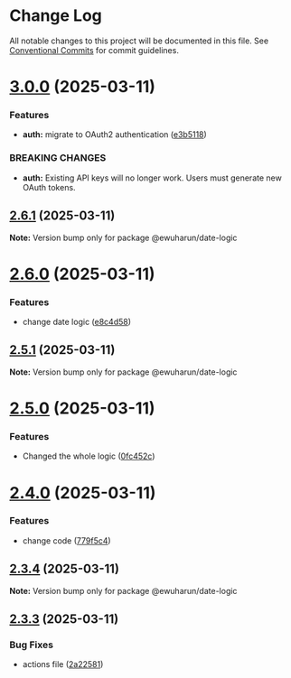 # Change Log

All notable changes to this project will be documented in this file.
See [Conventional Commits](https://conventionalcommits.org) for commit guidelines.

# [3.0.0](https://github.com/ewuharun/monorepo/compare/@ewuharun/date-logic@2.6.1...@ewuharun/date-logic@3.0.0) (2025-03-11)


### Features

* **auth:** migrate to OAuth2 authentication ([e3b5118](https://github.com/ewuharun/monorepo/commit/e3b51180fa09b5bf12260f8a8788d7ddd4fc2e38))


### BREAKING CHANGES

* **auth:** Existing API keys will no longer work. Users must generate new OAuth tokens.





## [2.6.1](https://github.com/ewuharun/monorepo/compare/@ewuharun/date-logic@2.6.0...@ewuharun/date-logic@2.6.1) (2025-03-11)

**Note:** Version bump only for package @ewuharun/date-logic





# [2.6.0](https://github.com/ewuharun/monorepo/compare/@ewuharun/date-logic@2.5.1...@ewuharun/date-logic@2.6.0) (2025-03-11)


### Features

* change date logic ([e8c4d58](https://github.com/ewuharun/monorepo/commit/e8c4d58dc16de331e99eed9e4ffd8798f682adc4))





## [2.5.1](https://github.com/ewuharun/monorepo/compare/@ewuharun/date-logic@2.5.0...@ewuharun/date-logic@2.5.1) (2025-03-11)

**Note:** Version bump only for package @ewuharun/date-logic





# [2.5.0](https://github.com/ewuharun/monorepo/compare/@ewuharun/date-logic@2.4.0...@ewuharun/date-logic@2.5.0) (2025-03-11)


### Features

* Changed the whole logic ([0fc452c](https://github.com/ewuharun/monorepo/commit/0fc452c5524121e665bc1bb4feec729aa76b3991))





# [2.4.0](https://github.com/ewuharun/monorepo/compare/@ewuharun/date-logic@2.3.4...@ewuharun/date-logic@2.4.0) (2025-03-11)


### Features

* change code ([779f5c4](https://github.com/ewuharun/monorepo/commit/779f5c464dab61853f7ed6bd32d15f3f4fd3cbb2))





## [2.3.4](https://github.com/ewuharun/monorepo/compare/@ewuharun/date-logic@2.3.3...@ewuharun/date-logic@2.3.4) (2025-03-11)

**Note:** Version bump only for package @ewuharun/date-logic





## [2.3.3](https://github.com/ewuharun/monorepo/compare/@ewuharun/date-logic@2.3.2...@ewuharun/date-logic@2.3.3) (2025-03-11)


### Bug Fixes

* actions file ([2a22581](https://github.com/ewuharun/monorepo/commit/2a225812522732be360f769f8489401f71faa66c))
